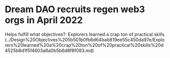 # Dream DAO recruits regen web3 orgs in April 2022

Helps fulfill what objectives?: Explorers learned a crap ton of practical skills (../Design%20Objectives%205b501b0fb6d64bab819ee55c450da97e/Explorers%20learned%20a%20crap%20ton%20of%20practical%20skills%20d4525b8d1f5f4603a6a0b5b6d8f8f083.md)